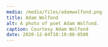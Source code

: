 ```yaml
---
media: /media/files/adamwolfond.png
title: Adam Wolfond
alt: A photo of poet Adam Wolfond.
caption: Courtesy Adam Wolfond
date: 2020-12-04T10:19:00-0500
---
```


